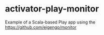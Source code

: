 activator-play-monitor
======================

Example of a Scala-based Play app using the https://github.com/eigengo/monitor
